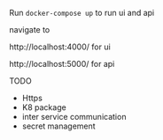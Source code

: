 Run `docker-compose up` to run ui and api

navigate to 

http://localhost:4000/ for ui

http://localhost:5000/ for api

TODO
- Https
- K8 package
- inter service communication
- secret management